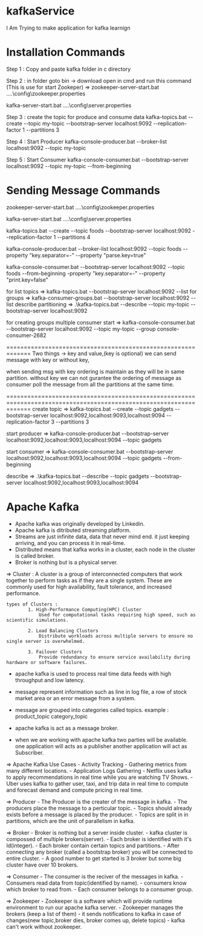 # kafkaService
I Am Trying to make application for  kafka learnign

Installation Commands
========================================================
Step 1 : 
Copy and paste kafka folder in c directory

Step 2 :
in folder goto bin -> download open in cmd and run this command (This is use for start Zookeper)
=> zookeeper-server-start.bat ..\..\config\zookeeper.properties

kafka-server-start.bat ..\..\config\server.properties

Step 3 :
create the topic for produce and consume data
kafka-topics.bat --create --topic my-topic --bootstrap-server localhost:9092 --replication-factor 1 --partitions 3

Step 4 :
Start Producer
kafka-console-producer.bat --broker-list localhost:9092 --topic my-topic

Step 5 :
Start Consumer
kafka-console-consumer.bat --bootstrap-server localhost:9092 --topic my-topic --from-beginning

Sending Message Commands
===========================================================
zookeeper-server-start.bat ..\..\config\zookeeper.properties

kafka-server-start.bat ..\..\config\server.properties

kafka-topics.bat --create --topic foods --bootstrap-server localhost:9092 --replication-factor 1 --partitions 4

kafka-console-producer.bat --broker-list localhost:9092 --topic foods --property "key.separator=-" --property "parse.key=true"

kafka-console-consumer.bat --bootstrap-server localhost:9092 --topic foods --from-beginning -property "key.separator=-" --property "print.key=false"

for list topics
=> kafka-topics.bat --bootstrap-server localhost:9092 --list
for groups 
=> kafka-consumer-groups.bat --bootstrap-server localhost:9092 --list
describe partitioning
=> .\kafka-topics.bat --describe --topic my-topic --bootstrap-server localhost:9092

for creating groups multiple consumer start
=> kafka-console-consumer.bat --bootstrap-server localhost:9092 --topic my-topic --group console-consumer-2682

=============================================================
Two things -> key and value,(key is optional)
we can send message with key or without key,

when sending msg with key ordering is maintain as they will be in same partition.
without key we can not gurantee the ordering of message as consumer poll the message from all the partitions at the same time.

===================================================================================================================
create topic 
=> kafka-topics.bat --create --topic gadgets --bootstrap-server localhost:9092,localhost:9093,localhost:9094 --replication-factor 3 --partitions 3

start producer
=> kafka-console-producer.bat --bootstrap-server localhost:9092,localhost:9093,localhost:9094 --topic gadgets

start consumer
=> kafka-console-consumer.bat --bootstrap-server localhost:9092,localhost:9093,localhost:9094 --topic gadgets --from-beginning

describe
=> .\kafka-topics.bat --describe --topic gadgets --bootstrap-server localhost:9092,localhost:9093,localhost:9094





Apache Kafka
================================
- Apache kafka was originally developed by Linkedin.
- Apache kafka is ditributed streaming platform.
- Streams are just infinite data, data that never mind end. it just keeping arriving, and you can process it in real-time.
- Distributed means that kafka works in a cluster, each node in the cluster is called broker.
- Broker is nothing but is a physical server.


=>  Cluster : A cluster is a group of interconnected computers that work together to perform tasks as if they are a single system.
				These are commonly used for high availability, fault tolerance, and increased performance.
				
	types of Clusters : 
			1. High-Performance Computing(HPC) Cluster
				Used for computational tasks requiring high speed, such as scientific simulations.
				
			2. Load Balancing Clustors
				Distribute workloads across multiple servers to ensure no single server is overwhelmed.
				
			3. Failover Clustors
				Provide redundancy to ensure service availability during hardware or software failures.
				
				
- apache kafka is used to process real time data feeds with high throughput and low latency.
- message represent information such as line in log file, a row of stock market area or an error message from a system.
- message are grouped into categories called topics.
example : 
		product_topic
		category_topic
		
- apache kafka is act as a message broker.
- when we are working with apache kafka two parties will be available.
	one application will acts as a publisher another application will act as Subscriber.
	
=> Apache Kafka Use Cases
	- Activity Tracking
	- Gathering metrics from many different locations.
	- Application Logs Gathering
	- Netflix uses kafka to apply recommendations in real time while you are watching TV Shows.
	- Uber uses kafka to gather user, taxi, and trip data in real time to compute and forecast demand and compute pricing in real time.
	
=> Producer
	- The Producer is the creater of the message in kafka.
	- The producers place the message to a perticular topic.
	- Topics should already exists before a message is placed by the producer.
	- Topics are split in in partitions, which are the unit of parallelism in kafka.
	
=> Broker
	- Broker is nothing but a server inside cluster.
	- kafka cluster is compossed of multiple brokers(server).
	- Each broker is identified with it's Id(integer).
	- Each broker contain certain topics and partitions.
	- After connecting any broker (called a bootstrap broker) you will be connected to entire cluster.
	- A good number to get started is 3 broker but some big cluster have over 10 brokers.
	
=> Consumer
	- The consumer is the reciver of the messages in kafka.
	- Consumers read data from topic(identified by name).
	- consumers know which broker to read from.
	- Each consumer belongs to a consumer group.
	
=> Zookeeper
	- Zookeeper is a software which will provide runtime environment to run our apache kafka server.
	- Zookeeper manages the brokers (keep a list of them)
	- it sends notifications to kafka in case of changes(new topic,broker dies, broker comes up, delete topics)
	- kafka can't work without zookeeper.
	
